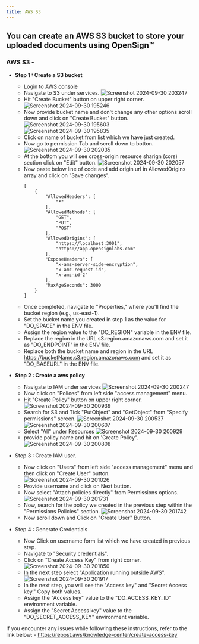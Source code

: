 ```yaml
---
title: AWS S3
---
```

## You can create an AWS S3 bucket to store your uploaded documents using OpenSign™

### AWS S3 -
- **Step 1 : Create a S3 bucket**
  - Login to [AWS console](https://aws.amazon.com/console/)
  - Navigate to S3 under services.
    ![Screenshot 2024-09-30 203247](https://github.com/user-attachments/assets/1a734349-1c1a-4f53-8582-7318c22911f5)
  - Hit "Create Bucket" button on upper right corner.
    ![Screenshot 2024-09-30 195246](https://github.com/user-attachments/assets/b036fa3b-20c4-4348-8697-68bcf2fd9de3)
  - Now provide bucket name and don't change any other options scroll down and click on "Create Bucket" button.
    ![Screenshot 2024-09-30 195603](https://github.com/user-attachments/assets/3fb1a591-fffd-4703-9b1f-9cb1edbdf7fe)
    ![Screenshot 2024-09-30 195835](https://github.com/user-attachments/assets/a0b2be8a-a273-474d-88d5-614cb42de8dd)
  - Click on name of bucket from list which we have just created.
  - Now go to permission Tab and scroll down to botton.
    ![Screenshot 2024-09-30 202035](https://github.com/user-attachments/assets/dbf44b05-370b-40f8-bfc1-fd2f8441da46)
  - At the bottom you will see cross-origin resource sharign (cors) section click on "Edit" button.
    ![Screenshot 2024-09-30 202057](https://github.com/user-attachments/assets/a9fb13b3-7a30-4c49-b3ea-6a30a2b7c357)
  - Now paste below line of code and add origin url in AllowedOrigins array and click on "Save changes".
    ```   
    [
        {
            "AllowedHeaders": [
                "*"
            ],
            "AllowedMethods": [
                "GET",
                "PUT",
                "POST"
            ],
            "AllowedOrigins": [
                "https://localhost:3001",
                "https://app.opensignlabs.com"
            ],
            "ExposeHeaders": [
                "x-amz-server-side-encryption",
                "x-amz-request-id",
                "x-amz-id-2"
            ],
            "MaxAgeSeconds": 3000
        }
    ]
    ```
  - Once completed, navigate to "Properties," where you'll find the bucket region (e.g., us-east-1).
  - Set the bucket name you created in step 1 as the value for "DO_SPACE" in the ENV file.
  - Assign the region value to the "DO_REGION" variable in the ENV file.
  - Replace the region in the URL s3.region.amazonaws.com and set it as "DO_ENDPOINT" in the ENV file.
  - Replace both the bucket name and region in the URL https://bucketName.s3.region.amazonaws.com and set it as "DO_BASEURL" in the ENV file.
    
- **Step 2 : Create a aws policy**
  - Navigate to IAM under services
    ![Screenshot 2024-09-30 200247](https://github.com/user-attachments/assets/8109d2bb-1afb-4407-b5cd-4886a070d5cc)
  - Now click on "Polices" from left side "access management" menu.
  - Hit "Create Policy" button on upper right corner.
    ![Screenshot 2024-09-30 200939](https://github.com/user-attachments/assets/1b3b5608-9a84-477d-b46e-aaf884a73343)
  - Search for S3 and Tick "PutObject" and "GetObject" from "Specify permissions" screen.
    ![Screenshot 2024-09-30 200537](https://github.com/user-attachments/assets/7168d261-abc4-4789-8e64-628c81c79e24)
    ![Screenshot 2024-09-30 200607](https://github.com/user-attachments/assets/863f8e7c-74eb-4f1b-9ea5-41524ba249ca)
  - Select "All" under Resources
![Screenshot 2024-09-30 200929](https://github.com/user-attachments/assets/c4b26336-aab0-49c3-a817-d2a71d603091)
  - provide policy name and hit on 'Create Policy".
    ![Screenshot 2024-09-30 200808](https://github.com/user-attachments/assets/4db2ab95-14bb-4ea1-a9a3-821e20e70038)  
- Step 3 : Create IAM user.
  - Now click on "Users" from left side "access management" menu and then click on "Create User" button.
    ![Screenshot 2024-09-30 201026](https://github.com/user-attachments/assets/1aa1f071-6291-457f-a514-970f511866cb)
  - Provide username and click on Next button.
  - Now select "Attach policies directly" from Permissions options.
    ![Screenshot 2024-09-30 201731](https://github.com/user-attachments/assets/13c6d571-d3da-4259-8f04-8ec130d9091a)
  - Now, search for the policy we created in the previous step within the "Permissions Policies" section.
    ![Screenshot 2024-09-30 201742](https://github.com/user-attachments/assets/c2b1643d-e3e3-49ee-920b-641e7ff819f5)
  - Now scroll down and  Click on "Create User" Button.
- Step 4 : Generate Credentials
  - Now Click on username form list which we have created in previous step.
  - Navigate to "Security credentials".
  - Click on "Create Access Key" from right corner.
    ![Screenshot 2024-09-30 201850](https://github.com/user-attachments/assets/d25abe2f-0cfc-4cc0-a02c-6b9fc6559dd2)
  - In the next step select "Application running outside AWS".
    ![Screenshot 2024-09-30 201917](https://github.com/user-attachments/assets/f9b0cdb2-3718-4ae6-a4ba-68e144d1f4a1)
  - In the next step, you will see the "Access key" and "Secret Access key." Copy both values.
  - Assign the "Access key" value to the "DO_ACCESS_KEY_ID" environment variable.
  - Assign the "Secret Access key" value to the "DO_SECRET_ACCESS_KEY" environment variable.

If you encounter any issues while following these instructions, refer to the link below:  - https://repost.aws/knowledge-center/create-access-key
